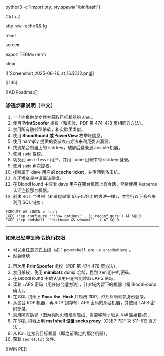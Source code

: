 python3 -c 'import pty; pty.spawn("/bin/bash")'

Ctrl + Z

stty raw -echo && fg

reset

screen

export TERM=xterm

clear

![[Screenshot_2025-08-26_at_16.55.12.png]]

  

  

  

  

  

  

  

  

  

  

  

  

  

  

  

  

[[135]]

[[AD Roadmap]]

### 渗透步骤说明（中文）

1. 上传钓鱼触发文件并获取目标机器的 shell。
2. 使用 **PrintSpoofer** 提权（和实验、PDF 第 474-478 页相同的方法）。
3. 禁用所有防御型杀软，和实验里类似。
4. 使用 **BloodHound 或 PowerView** 枚举域信息。
5. 使用 harmj0y 提供的委派攻击方法来利用委派漏洞。
6. 找到某台机器上的 ssh key，破解后登录到 ansible 机器。
7. 使用 `sudo` 提权。
8. 切换到 `ansiblesvc` 用户，并用 home 目录中的 ssh key 登录。
9. 使用 `sudo` 再次提权。
10. 找到属于 dave 用户的 **ccache ticket**，并传回到攻击机。
11. 在环境变量中设置该票据。
12. 在 BloodHound 中查看 dave 用户在哪台机器上有会话，然后使用 Kerberos 认证连接那台机器。
13. 创建 SQL 二进制（和课程里第 575-579 页的方法一样），并执行以下命令来利用 SQL 链接：

```Plain
EXECUTE AS LOGIN = 'su';
EXEC ('sp_configure ''show options'', 1; reconfigure') AT SQL0
EXEC ('xp_cmdshell ''hostname && whoami'' ') AT SQL0

```

---

### 如果已经拿到命令执行权限

- 可以用任意方式上线（如：`powershell.exe -e encodedHere`）。
- 然后继续：

1. 再次用 **PrintSpoofer** 提权（PDF 第 474-478 页方法）。
2. 禁用杀软，使用 **mimikatz** dump 哈希，找到 zen 用户的密码。
3. 在 BloodHound 中确认该用户是否能读取 LAPS 密码。
4. 读取 LAPS 密码（用任何合适方法），针对域内留下的机器（需 BloodHound 确认）。
5. 在 SQL 机器上 **Pass-the-Hash** 并启用 RDP，然后以管理员身份登录。
6. 从这台 RDP 机器，再 RDP 到存有 LAPS 密码的那台机器，并使用 LAPS 密码登录。
7. 禁用所有防御（因为有防火墙规则阻挡，需要移除才能从 Kali 连接目标）。
8. 在 SQL 机器上用 **msf shell 设置 socks proxy**（OSEP PDF 第 511-512 页方法）。
9. 从 Kali 连接到目标机器（即之前确定的那台机器）。
10. 获取 `secret.txt` 文件。

  

[[WIN PE]]